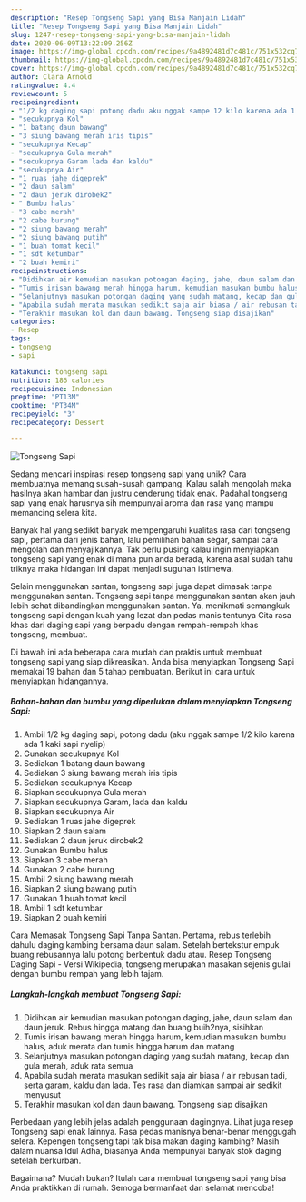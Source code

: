 ```yaml
---
description: "Resep Tongseng Sapi yang Bisa Manjain Lidah"
title: "Resep Tongseng Sapi yang Bisa Manjain Lidah"
slug: 1247-resep-tongseng-sapi-yang-bisa-manjain-lidah
date: 2020-06-09T13:22:09.256Z
image: https://img-global.cpcdn.com/recipes/9a4892481d7c481c/751x532cq70/tongseng-sapi-foto-resep-utama.jpg
thumbnail: https://img-global.cpcdn.com/recipes/9a4892481d7c481c/751x532cq70/tongseng-sapi-foto-resep-utama.jpg
cover: https://img-global.cpcdn.com/recipes/9a4892481d7c481c/751x532cq70/tongseng-sapi-foto-resep-utama.jpg
author: Clara Arnold
ratingvalue: 4.4
reviewcount: 5
recipeingredient:
- "1/2 kg daging sapi potong dadu aku nggak sampe 12 kilo karena ada 1 kaki sapi nyelip"
- "secukupnya Kol"
- "1 batang daun bawang"
- "3 siung bawang merah iris tipis"
- "secukupnya Kecap"
- "secukupnya Gula merah"
- "secukupnya Garam lada dan kaldu"
- "secukupnya Air"
- "1 ruas jahe digeprek"
- "2 daun salam"
- "2 daun jeruk dirobek2"
- " Bumbu halus"
- "3 cabe merah"
- "2 cabe burung"
- "2 siung bawang merah"
- "2 siung bawang putih"
- "1 buah tomat kecil"
- "1 sdt ketumbar"
- "2 buah kemiri"
recipeinstructions:
- "Didihkan air kemudian masukan potongan daging, jahe, daun salam dan daun jeruk. Rebus hingga matang dan buang buih2nya, sisihkan"
- "Tumis irisan bawang merah hingga harum, kemudian masukan bumbu halus, aduk merata dan tumis hingga harum dan matang"
- "Selanjutnya masukan potongan daging yang sudah matang, kecap dan gula merah, aduk rata semua"
- "Apabila sudah merata masukan sedikit saja air biasa / air rebusan tadi, serta garam, kaldu dan lada. Tes rasa dan diamkan sampai air sedikit menyusut"
- "Terakhir masukan kol dan daun bawang. Tongseng siap disajikan"
categories:
- Resep
tags:
- tongseng
- sapi

katakunci: tongseng sapi 
nutrition: 186 calories
recipecuisine: Indonesian
preptime: "PT13M"
cooktime: "PT34M"
recipeyield: "3"
recipecategory: Dessert

---
```



![Tongseng Sapi](https://img-global.cpcdn.com/recipes/9a4892481d7c481c/751x532cq70/tongseng-sapi-foto-resep-utama.jpg)

Sedang mencari inspirasi resep tongseng sapi yang unik? Cara membuatnya memang susah-susah gampang. Kalau salah mengolah maka hasilnya akan hambar dan justru cenderung tidak enak. Padahal tongseng sapi yang enak harusnya sih mempunyai aroma dan rasa yang mampu memancing selera kita.

Banyak hal yang sedikit banyak mempengaruhi kualitas rasa dari tongseng sapi, pertama dari jenis bahan, lalu pemilihan bahan segar, sampai cara mengolah dan menyajikannya. Tak perlu pusing kalau ingin menyiapkan tongseng sapi yang enak di mana pun anda berada, karena asal sudah tahu triknya maka hidangan ini dapat menjadi suguhan istimewa.

Selain menggunakan santan, tongseng sapi juga dapat dimasak tanpa menggunakan santan. Tongseng sapi tanpa menggunakan santan akan jauh lebih sehat dibandingkan menggunakan santan. Ya, menikmati semangkuk tongseng sapi dengan kuah yang lezat dan pedas manis tentunya Cita rasa khas dari daging sapi yang berpadu dengan rempah-rempah khas tongseng, membuat.


Di bawah ini ada beberapa cara mudah dan praktis untuk membuat tongseng sapi yang siap dikreasikan. Anda bisa menyiapkan Tongseng Sapi memakai 19 bahan dan 5 tahap pembuatan. Berikut ini cara untuk menyiapkan hidangannya.

<!--inarticleads1-->

##### Bahan-bahan dan bumbu yang diperlukan dalam menyiapkan Tongseng Sapi:

1. Ambil 1/2 kg daging sapi, potong dadu (aku nggak sampe 1/2 kilo karena ada 1 kaki sapi nyelip)
1. Gunakan secukupnya Kol
1. Sediakan 1 batang daun bawang
1. Sediakan 3 siung bawang merah iris tipis
1. Sediakan secukupnya Kecap
1. Siapkan secukupnya Gula merah
1. Siapkan secukupnya Garam, lada dan kaldu
1. Siapkan secukupnya Air
1. Sediakan 1 ruas jahe digeprek
1. Siapkan 2 daun salam
1. Sediakan 2 daun jeruk dirobek2
1. Gunakan  Bumbu halus
1. Siapkan 3 cabe merah
1. Gunakan 2 cabe burung
1. Ambil 2 siung bawang merah
1. Siapkan 2 siung bawang putih
1. Gunakan 1 buah tomat kecil
1. Ambil 1 sdt ketumbar
1. Siapkan 2 buah kemiri


Cara Memasak Tongseng Sapi Tanpa Santan. Pertama, rebus terlebih dahulu daging kambing bersama daun salam. Setelah bertekstur empuk buang rebusannya lalu potong berbentuk dadu atau. Resep Tongseng Daging Sapi - Versi Wikipedia, tongseng merupakan masakan sejenis gulai dengan bumbu rempah yang lebih tajam. 

<!--inarticleads2-->

##### Langkah-langkah membuat Tongseng Sapi:

1. Didihkan air kemudian masukan potongan daging, jahe, daun salam dan daun jeruk. Rebus hingga matang dan buang buih2nya, sisihkan
1. Tumis irisan bawang merah hingga harum, kemudian masukan bumbu halus, aduk merata dan tumis hingga harum dan matang
1. Selanjutnya masukan potongan daging yang sudah matang, kecap dan gula merah, aduk rata semua
1. Apabila sudah merata masukan sedikit saja air biasa / air rebusan tadi, serta garam, kaldu dan lada. Tes rasa dan diamkan sampai air sedikit menyusut
1. Terakhir masukan kol dan daun bawang. Tongseng siap disajikan


Perbedaan yang lebih jelas adalah penggunaan dagingnya. Lihat juga resep Tongseng sapi enak lainnya. Rasa pedas manisnya benar-benar menggugah selera. Kepengen tongseng tapi tak bisa makan daging kambing? Masih dalam nuansa Idul Adha, biasanya Anda mempunyai banyak stok daging setelah berkurban. 

Bagaimana? Mudah bukan? Itulah cara membuat tongseng sapi yang bisa Anda praktikkan di rumah. Semoga bermanfaat dan selamat mencoba!
